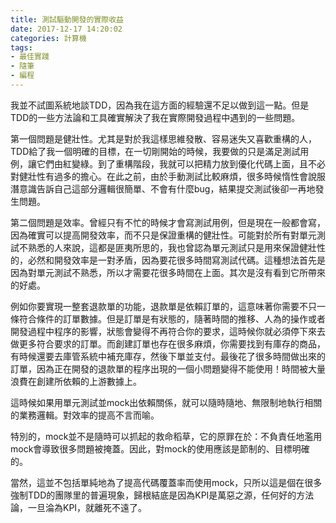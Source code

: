 ```yaml
---
title: 測試驅動開發的實際收益
date: 2017-12-17 14:20:02
categories: 計算機
tags:
- 最佳實踐
- 隨筆
- 編程
---
```

我並不試圖系統地談TDD，因為我在這方面的經驗還不足以做到這一點。但是TDD的一些方法論和工具確實解決了我在實際開發過程中遇到的一些問題。

第一個問題是健壯性。尤其是對於我這樣思維發散、容易迷失又喜歡重構的人，TDD給了我一個明確的目標，在一切剛開始的時候，我要做的只是滿足測試用例，讓它們由紅變綠。到了重構階段，我就可以把精力放到優化代碼上面，且不必對健壯性有過多的擔心。在此之前，由於手動測試比較麻煩，很多時候惰性會說服潛意識告訴自己這部分邏輯很簡單、不會有什麼bug，結果提交測試後卻一再地發生問題。

第二個問題是效率。曾經只有不忙的時候才會寫測試用例，但是現在一般都會寫，因為確實可以提高開發效率，而不只是保證重構的健壯性。可能對於所有對單元測試不熟悉的人來說，這都是匪夷所思的，我也曾認為單元測試只是用來保證健壯性的，必然和開發效率是一對矛盾，因為要花很多時間寫測試代碼。這種想法首先是因為對單元測試不熟悉，所以才需要花很多時間在上面。其次是沒有看到它所帶來的好處。

例如你要實現一整套退款單的功能，退款單是依賴訂單的，這意味著你需要不只一條符合條件的訂單數據。但是訂單是有狀態的，隨著時間的推移、人為的操作或者開發過程中程序的影響，狀態會變得不再符合你的要求，這時候你就必須停下來去做更多符合要求的訂單。而創建訂單也存在很多麻煩，你需要找到有庫存的商品，有時候還要去庫管系統中補充庫存，然後下單並支付。最後花了很多時間做出來的訂單，因為正在開發的退款單的程序出現的一個小問題變得不能使用！時間被大量浪費在創建所依賴的上游數據上。

這時候如果用單元測試並mock出依賴關係，就可以隨時隨地、無限制地執行相關的業務邏輯。對效率的提高不言而喻。

特別的，mock並不是隨時可以抓起的救命稻草，它的原罪在於：不負責任地濫用mock會導致很多問題被掩蓋。因此，對mock的使用應該是節制的、目標明確的。

當然，這並不包括單純地為了提高代碼覆蓋率而使用mock，只所以這是個在很多強制TDD的團隊里的普遍現象，歸根結底是因為KPI是萬惡之源，任何好的方法論，一旦淪為KPI，就離死不遠了。


